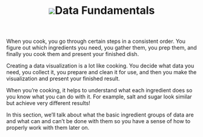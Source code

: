 <div class="violet" data-type="part">
<header>
<h1><img src="../images/sections/02/building-blocks.png" />Data Fundamentals</h1>
</header>

<!--
Sections hidden for Gitbook publishing
	<section class="content">-->
<p>When you cook, you go through certain steps in a consistent order. You figure out which ingredients you need, you gather them, you prep them, and finally you cook them and present your finished dish.</p>

<p>Creating a data visualization is a lot like cooking. You decide what data you need, you collect it, you prepare and clean it for use, and then you make the visualization and present your finished result.</p>

<p>When you’re cooking, it helps to understand what each ingredient does so you know what you can do with it. For example, salt and sugar look similar but achieve very different results!</p>
<p>In this section, we’ll talk about what the basic ingredient groups of data are and what can and can’t be done with them so you have a sense of how to properly work with them later on.</p>
<!--</section>-->
</div>
